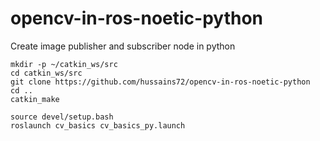 # opencv-in-ros-noetic-python
Create image publisher and subscriber node in python

```  
mkdir -p ~/catkin_ws/src
cd catkin_ws/src
git clone https://github.com/hussains72/opencv-in-ros-noetic-python
cd ..
catkin_make
```
```
source devel/setup.bash
roslaunch cv_basics cv_basics_py.launch
```

